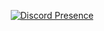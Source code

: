 <a href="https://discord.com/users/721332784777527338" target="_blank">
  <p align="center">
     <img src="https://lanyard.cnrad.dev/api/721332784777527338?showDisplayName=true&hideClan=true&hideBadges=true" align="middle" alt="Discord Presence">
  </p>
</a>
